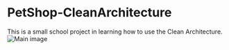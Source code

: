 # PetShop-CleanArchitecture
This is a small school project in learning how to use the Clean Architecture.
![Main image](https://i.imgur.com/2SZgrpb.png)
